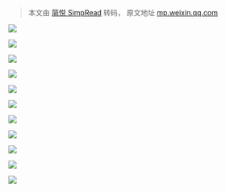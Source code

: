 > 本文由 [简悦 SimpRead](http://ksria.com/simpread/) 转码， 原文地址 [mp.weixin.qq.com](https://mp.weixin.qq.com/s?__biz=MzA3OTc0MzY1Mg==&mid=2247517379&idx=3&sn=0d52572a2a0600929b3b806cb502b3e5&chksm=9fac1b08a8db921e84b0999d79528a78aaef05064f3e7a40e6d7738d7917bd51b61880028f5c&mpshare=1&scene=1&srcid=0913DcSaIbN4ERLGWV71rRNw&sharer_sharetime=1631505033758&sharer_shareid=7fece245937ac96f04f0fb8e1311fff1#rd)

![](https://mmbiz.qpic.cn/mmbiz_png/DMP9YVibia1dTJ5YRqlHHfw8KWzhQIpicbLmGe5jV7qUzw7MdKpRSxQb2Ak4uge5INy77aNaL2BnzBTJqO3lSMffw/640?wx_fmt=png)

![](https://mmbiz.qpic.cn/mmbiz_png/DMP9YVibia1dTJ5YRqlHHfw8KWzhQIpicbLavFAH4eJ7ZejesJmAVxpdlbPwKDXG7hK6EraGvOiaIYv0QqPvyKRohQ/640?wx_fmt=png)

![](https://mmbiz.qpic.cn/mmbiz_png/KyXfCrME6UIlGAY3HVWFiaLmBZCIibV0CTdtpoiciaDuSXrIHHaCeiamtMyPIX1JdVBnX5wxfbP23k5dfyficB2QIpAw/640?wx_fmt=png)

![](https://mmbiz.qpic.cn/mmbiz_png/KyXfCrME6UIlGAY3HVWFiaLmBZCIibV0CTOFr9yKK6r2uVS2J45Gx6rIu8EaScbAXBT816ibM2D61Bs9BoFffj7GA/640?wx_fmt=png)

![](https://mmbiz.qpic.cn/mmbiz_png/DMP9YVibia1dTJ5YRqlHHfw8KWzhQIpicbLzuA5H4MzmBDMPfHuaXIaH2yWSWlyPgOVXKMcriatNVN4Uby8PWHHlibA/640?wx_fmt=png)

![](https://mmbiz.qpic.cn/mmbiz_png/DMP9YVibia1dTJ5YRqlHHfw8KWzhQIpicbLicpZibicorevfUrNRx6ic5XtGjzib5ndliavMQbvCcPWKeOf6bdeic4Nk68UQ/640?wx_fmt=png)

![](https://mmbiz.qpic.cn/mmbiz_png/DMP9YVibia1dTJ5YRqlHHfw8KWzhQIpicbLtJcEXMnBlB8ib80RUXT5XdjZyicJqKXoaoEq0Rvhfajc9dKh2TOxvtsQ/640?wx_fmt=png)

![](https://mmbiz.qpic.cn/mmbiz_png/DMP9YVibia1dTJ5YRqlHHfw8KWzhQIpicbLBCzuSr4ROR2KTC2TX6mcEZPz9ol5WkHhlCSkjS6he2g4em6ByDZz4A/640?wx_fmt=png)

![](https://mmbiz.qpic.cn/mmbiz_png/KyXfCrME6UIlGAY3HVWFiaLmBZCIibV0CTC2EjpGMNOEVPIlNic3iaFXgN5uI6qT2ibtKibIQZhwia3BNWHVlrznFS6MA/640?wx_fmt=png)

![](https://mmbiz.qpic.cn/mmbiz_png/KyXfCrME6UIlGAY3HVWFiaLmBZCIibV0CT2RibtXJra5Lxmuhp3lD4B5eWFeDS04nEwkKLUZXDD1euBbHJBmflY9g/640?wx_fmt=png)

![](https://mmbiz.qpic.cn/mmbiz_png/DMP9YVibia1dTJ5YRqlHHfw8KWzhQIpicbLHeEP1bbQePHBJf5SCLSMQicKb5qKfkaOh8W92Sjia9ftXNDTpY8CwPHw/640?wx_fmt=png)